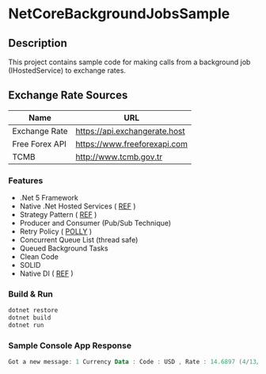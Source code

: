 # NetCoreBackgroundJobsSample


## Description

This project contains sample code for making calls from a background job (IHostedService) to exchange rates. 

## Exchange Rate Sources



| Name 	      | URL                                                                           |
|-------------------- | ----------------------------------------------------------------------------- |
| Exchange Rate 	          | https://api.exchangerate.host                                                     |
| Free Forex API 	      | https://www.freeforexapi.com                                                     |
| TCMB 	      | http://www.tcmb.gov.tr                                        |


### Features

* .Net 5 Framework
* Native .Net Hosted Services ( [REF](https://docs.microsoft.com/en-us/aspnet/core/fundamentals/host/hosted-services?view=aspnetcore-6.0&tabs=visual-studio) )
* Strategy Pattern ( [REF](https://refactoring.guru/design-patterns/strategy/csharp/example) )
* Producer and Consumer (Pub/Sub Technique)
* Retry Policy ( [POLLY](https://github.com/App-vNext/Polly) )
* Concurrent Queue List (thread safe)
* Queued Background Tasks 
* Clean Code
* SOLID
* Native DI ( [REF](https://docs.microsoft.com/en-us/aspnet/core/fundamentals/dependency-injection?view=aspnetcore-6.0) )

### Build & Run

```ps1
dotnet restore
dotnet build
dotnet run
```

### Sample Console App Response

```ps1
Got a new message: 1 Currency Data : Code : USD , Rate : 14.6897 (4/13/2022 1:18:23 PM). (Queue size: 0)
```

